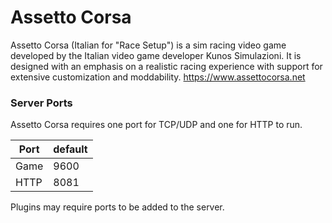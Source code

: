 # Assetto Corsa

Assetto Corsa (Italian for "Race Setup") is a sim racing video game developed by the Italian video game developer Kunos Simulazioni. It is designed with an emphasis on a realistic racing experience with support for extensive customization and moddability. https://www.assettocorsa.net

### Server Ports
Assetto Corsa requires one port for TCP/UDP and one for HTTP to run.

| Port    | default |
|---------|---------|
| Game    | 9600    |
| HTTP    | 8081    |

Plugins may require ports to be added to the server.
